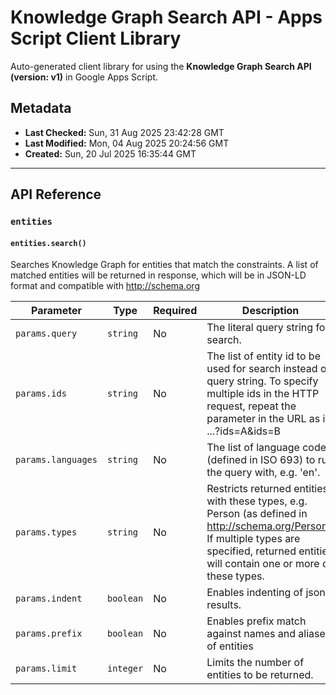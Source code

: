 # Knowledge Graph Search API - Apps Script Client Library

Auto-generated client library for using the **Knowledge Graph Search API (version: v1)** in Google Apps Script.

## Metadata

- **Last Checked:** Sun, 31 Aug 2025 23:42:28 GMT
- **Last Modified:** Mon, 04 Aug 2025 20:24:56 GMT
- **Created:** Sun, 20 Jul 2025 16:35:44 GMT



---

## API Reference

### `entities`

#### `entities.search()`

Searches Knowledge Graph for entities that match the constraints. A list of matched entities will be returned in response, which will be in JSON-LD format and compatible with http://schema.org

| Parameter | Type | Required | Description |
|---|---|---|---|
| `params.query` | `string` | No | The literal query string for search. |
| `params.ids` | `string` | No | The list of entity id to be used for search instead of query string. To specify multiple ids in the HTTP request, repeat the parameter in the URL as in ...?ids=A&ids=B |
| `params.languages` | `string` | No | The list of language codes (defined in ISO 693) to run the query with, e.g. 'en'. |
| `params.types` | `string` | No | Restricts returned entities with these types, e.g. Person (as defined in http://schema.org/Person). If multiple types are specified, returned entities will contain one or more of these types. |
| `params.indent` | `boolean` | No | Enables indenting of json results. |
| `params.prefix` | `boolean` | No | Enables prefix match against names and aliases of entities |
| `params.limit` | `integer` | No | Limits the number of entities to be returned. |